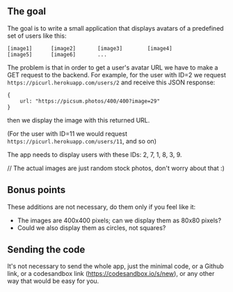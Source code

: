 ## The goal

The goal is to write a small application that displays avatars of a predefined set of users like this:

    [image1]      [image2]       [image3]        [image4]
    [image5]      [image6]       ...

The problem is that in order to get a user's avatar URL we have to make a GET request to the backend. For example, for the user with ID=2 we request `https://picurl.herokuapp.com/users/2` and receive this JSON response:

    {
    	url: "https://picsum.photos/400/400?image=29"
    }

then we display the image with this returned URL.

(For the user with ID=11 we would request `https://picurl.herokuapp.com/users/11`, and so on)

The app needs to display users with these IDs: 2, 7, 1, 8, 3, 9.

// The actual images are just random stock photos, don't worry about that :)

## Bonus points

These additions are not necessary, do them only if you feel like it:

- The images are 400x400 pixels; can we display them as 80x80 pixels?
- Could we also display them as circles, not squares?

## Sending the code

It's not necessary to send the whole app, just the minimal code, or a Github link, or a codesandbox link (https://codesandbox.io/s/new), or any other way that would be easy for you.
